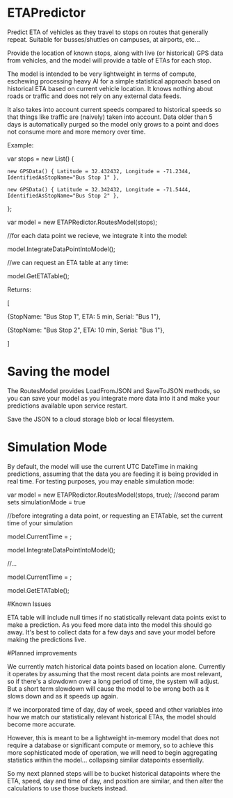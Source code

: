 # ETAPredictor

Predict ETA of vehicles as they travel to stops on routes that generally repeat. Suitable for busses/shuttles on campuses, at airports, etc...

Provide the location of known stops, along with live (or historical) GPS data from vehicles, and the model will provide a table of ETAs for each stop.

The model is intended to be very lightweight in terms of compute, eschewing processing heavy AI for a simple statistical approach based on historical ETA based on current vehicle location. It knows nothing about roads or traffic and does not rely on any external data feeds.

It also takes into account current speeds compared to historical speeds so that things like traffic are (naively) taken into account. Data older than 5 days is automatically purged so the model only grows to a point and does not consume more and more memory over time.

Example:

var stops = new List<GPSData>() { 

	new GPSData() { Latitude = 32.432432, Longitude = -71.2344, IdentifiedAsStopName="Bus Stop 1" },

	new GPSData() { Latitude = 32.342432, Longitude = -71.5444, IdentifiedAsStopName="Bus Stop 2" },

};

var model = new ETAPRedictor.RoutesModel(stops);

//for each data point we recieve, we integrate it into the model:

model.IntegrateDataPointIntoModel(<data from GPS tracker>);

//we can request an ETA table at any time:

model.GetETATable();

Returns:

[

{StopName: "Bus Stop 1", ETA: 5 min, Serial: "Bus 1"},

{StopName: "Bus Stop 2", ETA: 10 min, Serial: "Bus 1"},

]



# Saving the model

The RoutesModel provides LoadFromJSON and SaveToJSON methods, so you can save your model as you integrate more data into it and make your predictions available upon service restart.

Save the JSON to a cloud storage blob or local filesystem.



# Simulation Mode

By default, the model will use the current UTC DateTime in making predictions, assuming that the data you are feeding it is being provided in real time. For testing purposes, you may enable simulation mode:


var model = new ETAPRedictor.RoutesModel(stops, true); //second param sets simulationMode = true


//before integrating a data point, or requesting an ETATable, set the current time of your simulation


model.CurrentTime = <your simulation time>;

model.IntegrateDataPointIntoModel(<point>);



//...


model.CurrentTime = <your simulation time>;

model.GetETATable();



#Known Issues

ETA table will include null times if no statistically relevant data points exist to make a prediction. As you feed more data into the model this should go away. It's best to collect data for a few days and save your model before making the predictions live.



#Planned improvements

We currently match historical data points based on location alone. Currently it operates by assuming that the most recent data points are most relevant, so if there's a slowdown over a long period of time, the system will adjust.  But a short term slowdown will cause the model to be wrong both as it slows down and as it speeds up again. 


If we incorporated time of day, day of week, speed and other variables into how we match our statistically relevant historical ETAs, the model should become more accurate.  


However, this is meant to be a lightweight in-memory model that does not require a database or significant compute or memory, so to achieve this more sophisticated mode of operation, we will need to begin aggregating statistics within the model... collapsing similar datapoints essentially.


So my next planned steps will be to bucket historical datapoints where the ETA, speed, day and time of day, and position are similar, and then alter the calculations to use those buckets instead.